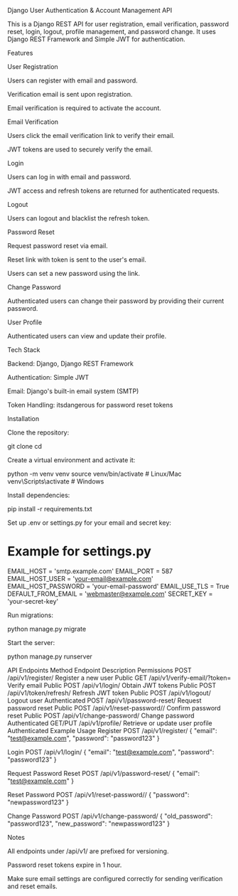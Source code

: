 Django User Authentication & Account Management API

This is a Django REST API for user registration, email verification, password reset, login, logout, profile management, and password change. It uses Django REST Framework and Simple JWT for authentication.

Features

User Registration

Users can register with email and password.

Verification email is sent upon registration.

Email verification is required to activate the account.

Email Verification

Users click the email verification link to verify their email.

JWT tokens are used to securely verify the email.

Login

Users can log in with email and password.

JWT access and refresh tokens are returned for authenticated requests.

Logout

Users can logout and blacklist the refresh token.

Password Reset

Request password reset via email.

Reset link with token is sent to the user's email.

Users can set a new password using the link.

Change Password

Authenticated users can change their password by providing their current password.

User Profile

Authenticated users can view and update their profile.

Tech Stack

Backend: Django, Django REST Framework

Authentication: Simple JWT

Email: Django's built-in email system (SMTP)

Token Handling: itsdangerous for password reset tokens

Installation

Clone the repository:

git clone 
cd <project-folder>


Create a virtual environment and activate it:

python -m venv venv
source venv/bin/activate  # Linux/Mac
venv\Scripts\activate     # Windows


Install dependencies:

pip install -r requirements.txt


Set up .env or settings.py for your email and secret key:

# Example for settings.py
EMAIL_HOST = 'smtp.example.com'
EMAIL_PORT = 587
EMAIL_HOST_USER = 'your-email@example.com'
EMAIL_HOST_PASSWORD = 'your-email-password'
EMAIL_USE_TLS = True
DEFAULT_FROM_EMAIL = 'webmaster@example.com'
SECRET_KEY = 'your-secret-key'


Run migrations:

python manage.py migrate


Start the server:

python manage.py runserver

API Endpoints
Method	Endpoint	Description	Permissions
POST	/api/v1/register/	Register a new user	Public
GET	/api/v1/verify-email/?token=<token>	Verify email	Public
POST	/api/v1/login/	Obtain JWT tokens	Public
POST	/api/v1/token/refresh/	Refresh JWT token	Public
POST	/api/v1/logout/	Logout user	Authenticated
POST	/api/v1/password-reset/	Request password reset	Public
POST	/api/v1/reset-password/<token>/	Confirm password reset	Public
POST	/api/v1/change-password/	Change password	Authenticated
GET/PUT	/api/v1/profile/	Retrieve or update user profile	Authenticated
Example Usage
Register
POST /api/v1/register/
{
    "email": "test@example.com",
    "password": "password123"
}

Login
POST /api/v1/login/
{
    "email": "test@example.com",
    "password": "password123"
}

Request Password Reset
POST /api/v1/password-reset/
{
    "email": "test@example.com"
}

Reset Password
POST /api/v1/reset-password/<token>/
{
    "password": "newpassword123"
}

Change Password
POST /api/v1/change-password/
{
    "old_password": "password123",
    "new_password": "newpassword123"
}

Notes

All endpoints under /api/v1/ are prefixed for versioning.

Password reset tokens expire in 1 hour.

Make sure email settings are configured correctly for sending verification and reset emails.
